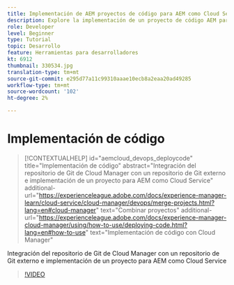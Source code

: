 ```yaml
---
title: Implementación de AEM proyectos de código para AEM como Cloud Service
description: Explore la implementación de un proyecto de código AEM para AEM como Cloud Service mediante Cloud Manager.
role: Developer
level: Beginner
type: Tutorial
topic: Desarrollo
feature: Herramientas para desarrolladores
kt: 6912
thumbnail: 330534.jpg
translation-type: tm+mt
source-git-commit: e295d77a11c99310aaae10ecb8a2eaa20ad49285
workflow-type: tm+mt
source-wordcount: '102'
ht-degree: 2%

---
```



# Implementación de código

>[!CONTEXTUALHELP]
>id="aemcloud_devops_deploycode"
>title="Implementación de código"
>abstract="Integración del repositorio de Git de Cloud Manager con un repositorio de Git externo e implementación de un proyecto para AEM como Cloud Service"
>additional-url="https://experienceleague.adobe.com/docs/experience-manager-learn/cloud-service/cloud-manager/devops/merge-projects.html?lang=en#cloud-manager" text="Combinar proyectos"
>additional-url="https://experienceleague.adobe.com/docs/experience-manager-cloud-manager/using/how-to-use/deploying-code.html?lang=en#how-to-use" text="Implementación de código con Cloud Manager"

Integración del repositorio de Git de Cloud Manager con un repositorio de Git externo e implementación de un proyecto para AEM como Cloud Service

>[!VIDEO](https://video.tv.adobe.com/v/330534/?quality=12&learn=on)

